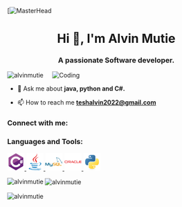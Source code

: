 [![MasterHead]((https://i.pinimg.com/originals/cd/a2/b8/cda2b820d46413ad8d0997451bafc286.gif))

<h1 align="center">Hi 👋, I'm Alvin Mutie</h1>
<h3 align="center">A passionate Software developer.</h3>
<img align="right" alt="Coding" width="400" src="https://miro.medium.com/v2/resize:fit:1360/1*IRGHmiGsa16stedQvIaZfw.gif">

<p align="left"> <img src="https://komarev.com/ghpvc/?username=alvinmutie&label=Profile%20views&color=0e75b6&style=flat" alt="alvinmutie" /> </p>

- 💬 Ask me about **java, python and C#.**

- 📫 How to reach me **teshalvin2022@gmail.com**

<h3 align="left">Connect with me:</h3>
<p align="left">
</p>

<h3 align="left">Languages and Tools:</h3>
<p align="left"> <a href="https://www.w3schools.com/cs/" target="_blank" rel="noreferrer"> <img src="https://raw.githubusercontent.com/devicons/devicon/master/icons/csharp/csharp-original.svg" alt="csharp" width="40" height="40"/> </a> <a href="https://www.java.com" target="_blank" rel="noreferrer"> <img src="https://raw.githubusercontent.com/devicons/devicon/master/icons/java/java-original.svg" alt="java" width="40" height="40"/> </a> <a href="https://www.mysql.com/" target="_blank" rel="noreferrer"> <img src="https://raw.githubusercontent.com/devicons/devicon/master/icons/mysql/mysql-original-wordmark.svg" alt="mysql" width="40" height="40"/> </a> <a href="https://www.oracle.com/" target="_blank" rel="noreferrer"> <img src="https://raw.githubusercontent.com/devicons/devicon/master/icons/oracle/oracle-original.svg" alt="oracle" width="40" height="40"/> </a> <a href="https://www.python.org" target="_blank" rel="noreferrer"> <img src="https://raw.githubusercontent.com/devicons/devicon/master/icons/python/python-original.svg" alt="python" width="40" height="40"/> </a> </p>

<p><img align="left" src="https://github-readme-stats.vercel.app/api/top-langs?username=alvinmutie&show_icons=true&locale=en&layout=compact" alt="alvinmutie" /></p>

<p>&nbsp;<img align="center" src="https://github-readme-stats.vercel.app/api?username=alvinmutie&show_icons=true&locale=en" alt="alvinmutie" /></p>

<p><img align="center" src="https://github-readme-streak-stats.herokuapp.com/?user=alvinmutie&" alt="alvinmutie" /></p>
